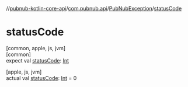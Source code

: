 //[pubnub-kotlin-core-api](../../../index.md)/[com.pubnub.api](../index.md)/[PubNubException](index.md)/[statusCode](status-code.md)

# statusCode

[common, apple, js, jvm]\
[common]\
expect val [statusCode](status-code.md): [Int](https://kotlinlang.org/api/core/kotlin-stdlib/kotlin/-int/index.html)

[apple, js, jvm]\
actual val [statusCode](status-code.md): [Int](https://kotlinlang.org/api/core/kotlin-stdlib/kotlin/-int/index.html) = 0
